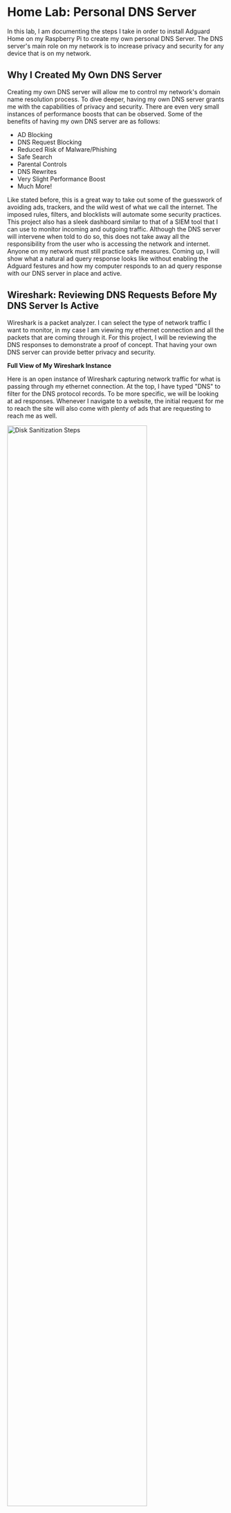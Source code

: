 <h1>Home Lab: Personal DNS Server</h1>
In this lab, I am documenting the steps I take in order to install Adguard Home on my Raspberry Pi to create my own personal DNS Server. The DNS server's main role on my network is to increase privacy and security for any device that is on my network.

<h2>Why I Created My Own DNS Server</h2>
Creating my own DNS server will allow me to control my network's domain name resolution process. To dive deeper, having my own DNS server grants me with the capabilities of privacy and security. There are even very small instances of performance boosts that can be observed. Some of the benefits of having my own DNS server are as follows:

- AD Blocking
- DNS Request Blocking
- Reduced Risk of Malware/Phishing
- Safe Search
- Parental Controls
- DNS Rewrites
- Very Slight Performance Boost
- Much More!

Like stated before, this is a great way to take out some of the guesswork of avoiding ads, trackers, and the wild west of what we call the internet. The imposed rules, filters, and blocklists will automate some security practices. This project also has a sleek dashboard similar to that of a SIEM tool that I can use to monitor incoming and outgoing traffic. Although the DNS server will intervene when told to do so, this does not take away all the responsibility from the user who is accessing the network and internet. Anyone on my network must still practice safe measures. Coming up, I will show what a natural ad query response looks like without enabling the Adguard festures and how my computer responds to an ad query response with our DNS server in place and active. 
<br />
<h2>Wireshark: Reviewing DNS Requests Before My DNS Server Is Active</h2>
Wireshark is a packet analyzer. I can select the type of network traffic I want to monitor, in my case I am viewing my ethernet connection and all the packets that are coming through it. For this project, I will be reviewing the DNS responses to demonstrate a proof of concept. That having your own DNS server can provide better privacy and security. 

<b> </b>

<b>Full View of My Wireshark Instance</b>

Here is an open instance of Wireshark capturing network traffic for what is passing through my ethernet connection. At the top, I have typed "DNS" to filter for the DNS protocol records. To be more specific, we will be looking at ad responses. Whenever I navigate to a website, the initial request for me to reach the site will also come with plenty of ads that are requesting to reach me as well.

<img src="https://i.imgur.com/T104SFS.png" height="80%" width="80%" alt="Disk Sanitization Steps"/>

In short, the red highlighted records are all ad responses that are being directed to my browser's view of the website when the ad request returns a successful response.

<b>My Target DNS Query Response</b>


Highlighted is the DNS response record we are going to focus in on. You can already tell that without any protection, the response from my router shows the DNS record and from there will appear on the website when I am browsing. That is a successful ad request and response. If I click on the ad, I will get linked to the ad website. To quickly touch the surface level risks of ads, simply by clicking an ad can put your computer at risk. You may be taken to an "ad" site that can use different phising tactics that can inevitably install malware onto your system.

<img src="https://i.imgur.com/InzXEOS.png" height="80%" width="80%" alt="Disk Sanitization Steps"/>

<b>Target DNS Query Response - Answer</b>

Wireshark also grants the capability of looking at the response in depth. Take note of how response answers appear.

<img src="https://i.imgur.com/S5SMN2h.png" height="80%" width="80%" alt="Disk Sanitization Steps"/>

<h2>Wireshark: Reviewing DNS Requests After My DNS Server Is Active</h2>

<b>My Target DNS Query Responses</b>

Notice that many of the DNS Query Response Records have a new "irregular" address of 0.0.0.0. That is because the DNS server is responding to the requests with what many would call a DNS sinkhole address. We essentially respond with the address of 0.0.0.0 and send the ads there instead of my PC's address essentially blocking the ads from ever reaching my computer.

<img src="https://i.imgur.com/wup6m61.png" height="80%" width="80%" alt="Disk Sanitization Steps"/>


<b>Target DNS Query Response - Answer</b>

Here are the details (answer) of the query response. 

<img src="https://i.imgur.com/mD9L0JS.png" height="80%" width="80%" alt="Disk Sanitization Steps"/>

<h2>Resources and Supplies Used</h2>

- <b>Raspberry Pi 5</b>
- <b>Mini SD Card</b>
- <b>Mini SD Card Reader</b>
- <b>Computer</b>
- <b>All-in-One Modem</b> - Would recommend buying third party equipment so you dont run into roadblocks like I did.

<h2>DNS Server Setup</h2>

<b>I will avoid showing how I set up my Raspberry Pi as there are many tutorials that anyone can watch on Youtube. You will have to SSH into the deivce in order to complete the DNS server setup. Just make sure you use the following command to get your Raspberry Pi updated with the latest updates/patches!</b>

- sudo apt update

Once you have SSH'ed into the Pi and updated it, run the following command:

- curl -s -S -L https://raw.githubusercontent.com/AdguardTeam/AdGuardHome/master/scripts/install.sh | sh -s -- -v

<img src="https://i.imgur.com/GpA8lcp.png" height="80%" width="80%" alt="Disk Sanitization Steps"/>
Note: This screenshot is not from my personal Pi as I already have it installed and do not want to wipe my settings to get an accurate picture of the CLI at point of the installment.

<b> </b>

This will essentially send a request to the URL that is in the command to grab and download Adguard Home onto the PI. Once the download was finished, the CLI prompted me with an address for me to navigate to to complete setup of Adguard Home on the PI. The address led me to a login page where I had to update my password. Then, there was a setup page I had to follow in order to get my devices to connect to the DNS server that I just created. Since my ISP does not allow me to update the DNS settings of the provided all-in-one modem, I had to manually input the given DNS server addresses on my devices. Essentially, I went to my network settings on each device and navigated to the DNS Configuration settings. Here, I switched from automatic DNS to manual and addded every DNS address to each device. When I buy my own router, I will be able to setup the DNS addresses at the router level to avoid having to add the addresses on every new device. This has not become annoying yet as I do not have much people over for me to be connecting new devices but that time will come.

<b> </b>

<img src="https://i.imgur.com/dFzwNoC.png" height="80%" width="80%" alt="Disk Sanitization Steps"/>

<h2>Configuring My DNS Server</h2>

<b>Adguard Home provides my DNS server with a variety of configuration settings so that I  am able to fine tune my server how I want it. I will quickly go over these settings. A simple Google search will provide much more information if it is needed.</b>

<b>Dashboard</b>
<b>Settings</b>
- General Settings
- DNS Settings
- Encryption Settings
- Client Settings
- DHCP Settings


<b>Filters</b>
- DNS Blocklists
- DNS Allowlists
- DNS Rewrites
- Blocked Services
- Custom Filtering Rules
<b>Query Logs</b>


<!--
 ```diff
- text in red
+ text in green
! text in orange
# text in gray
@@ text in purple (and bold)@@
```
--!>
